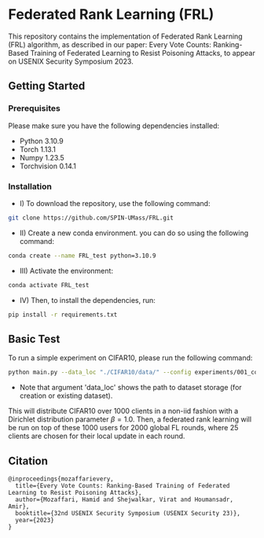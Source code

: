 # Federated Rank Learning (FRL) 

This repository contains the implementation of Federated Rank Learning (FRL) algorithm, as described in our paper: Every Vote Counts: Ranking-Based Training of Federated Learning to Resist Poisoning Attacks, to appear on USENIX Security Symposium 2023. 

## Getting Started

### Prerequisites

Please make sure you have the following dependencies installed:

- Python 3.10.9
- Torch 1.13.1 
- Numpy 1.23.5
- Torchvision 0.14.1

### Installation

- I) To download the repository, use the following command:

```bash
git clone https://github.com/SPIN-UMass/FRL.git
```

- II) Create a new conda environment. you can do so using the following command:

```bash
conda create --name FRL_test python=3.10.9
```

- III) Activate the environment:

```bash
conda activate FRL_test
```

- IV) Then, to install the dependencies, run:

```bash
pip install -r requirements.txt
```



## Basic Test

To run a simple experiment on CIFAR10, please run the following command:


```bash
python main.py --data_loc "./CIFAR10/data/" --config experiments/001_config_CIFAR10_Conv8_FRL_1000users_noniid1.0_nomalicious.txt
```

- Note that argument 'data_loc' shows the path to dataset storage (for creation or existing dataset).

This will distribute CIFAR10 over 1000 clients in a non-iid fashion with a Dirichlet distribution parameter $\beta=1.0$. Then, a federated rank learning will be run on top of these 1000 users for 2000 global FL rounds, where 25 clients are chosen for their local update in each round.

## Citation

```
@inproceedings{mozaffarievery,
  title={Every Vote Counts: Ranking-Based Training of Federated Learning to Resist Poisoning Attacks},
  author={Mozaffari, Hamid and Shejwalkar, Virat and Houmansadr, Amir},
  booktitle={32nd USENIX Security Symposium (USENIX Security 23)},
  year={2023}
}
```
